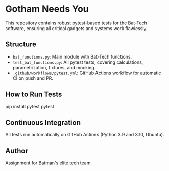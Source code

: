 # Gotham Needs You

This repository contains robust pytest-based tests for the Bat-Tech software, ensuring all critical gadgets and systems work flawlessly.

## Structure

- `bat_functions.py`: Main module with Bat-Tech functions.
- `test_bat_functions.py`: All pytest tests, covering calculations, parametrization, fixtures, and mocking.
- `.github/workflows/pytest.yml`: GitHub Actions workflow for automatic CI on push and PR.

## How to Run Tests

pip install pytest
pytest

## Continuous Integration

All tests run automatically on GitHub Actions (Python 3.9 and 3.10, Ubuntu).

## Author

Assignment for Batman's elite tech team.
